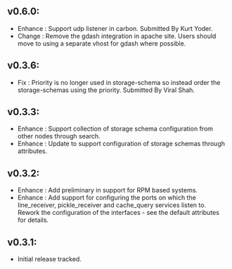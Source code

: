## v0.6.0:

* Enhance : Support udp listener in carbon. Submitted By Kurt Yoder.
* Change  : Remove the gdash integration in apache site. Users should move to using a separate vhost for gdash where
            possible.

## v0.3.6:

* Fix     : Priority is no longer used in storage-schema so instead order the storage-schemas using the
            priority. Submitted By Viral Shah.

## v0.3.3:

* Enhance : Support collection of storage schema configuration from other nodes through search.
* Enhance : Update to support configuration of storage schemas through attributes.

## v0.3.2:

* Enhance : Add preliminary in support for RPM based systems.
* Enhance : Add support for configuring the ports on which the line_receiver, pickle_receiver and cache_query
            services listen to. Rework the configuration of the interfaces - see the default attributes for details.

## v0.3.1:

* Initial release tracked.
